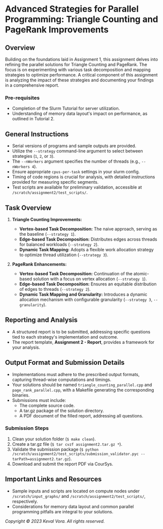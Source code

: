 # Advanced Strategies for Parallel Programming: Triangle Counting and PageRank Improvements

## Overview

Building on the foundations laid in Assignment 1, this assignment delves into refining the parallel solutions for Triangle Counting and PageRank. The focus is on experimenting with various task decomposition and mapping strategies to optimize performance. A critical component of this assignment is analyzing the impact of these strategies and documenting your findings in a comprehensive report.

### Pre-requisites

- Completion of the Slurm Tutorial for server utilization.
- Understanding of memory data layout's impact on performance, as outlined in Tutorial 2.

## General Instructions

- Serial versions of programs and sample outputs are provided.
- Utilize the `--strategy` command-line argument to select between strategies (`1`, `2`, or `3`).
- The `--nWorkers` argument specifies the number of threads (e.g., `--nWorkers 4`).
- Ensure appropriate `cpus-per-task` settings in your slurm config.
- Timing of code regions is crucial for analysis, with detailed instructions provided for measuring specific segments.
- Test scripts are available for preliminary validation, accessible at `/scratch/assignment2/test_scripts/`.

## Task Overview

1. **Triangle Counting Improvements:**
   - **Vertex-based Task Decomposition:** The naive approach, serving as the baseline (`--strategy 1`).
   - **Edge-based Task Decomposition:** Distributes edges across threads for balanced workloads (`--strategy 2`).
   - **Dynamic Task Mapping:** Adopts a flexible work allocation strategy to optimize thread utilization (`--strategy 3`).

2. **PageRank Enhancements:**
   - **Vertex-based Task Decomposition:** Continuation of the atomic-based solution with a focus on vertex allocation (`--strategy 1`).
   - **Edge-based Task Decomposition:** Ensures an equitable distribution of edges to threads (`--strategy 2`).
   - **Dynamic Task Mapping and Granularity:** Introduces a dynamic allocation mechanism with configurable granularity (`--strategy 3`, `--granularity`).

## Reporting and Analysis

- A structured report is to be submitted, addressing specific questions tied to each strategy's implementation and outcome.
- The report template, **Assignment 2 - Report**, provides a framework for your analysis.

## Output Format and Submission Details

- Implementations must adhere to the prescribed output formats, capturing thread-wise computations and timings.
- Your solutions should be named `triangle_counting_parallel.cpp` and `page_rank_parallel.cpp`, with a Makefile generating the corresponding binaries.
- Submissions must include:
  - The complete source code.
  - A tar.gz package of the solution directory.
  - A PDF document of the filled report, addressing all questions.

### Submission Steps

1. Clean your solution folder (`$ make clean`).
2. Create a tar.gz file (`$ tar cvzf assignment2.tar.gz *`).
3. Validate the submission package (`$ python /scratch/assignment2/test_scripts/submission_validator.pyc --tarPath=assignment2.tar.gz`).
4. Download and submit the report PDF via CourSys.

## Important Links and Resources

- Sample inputs and scripts are located on compute nodes under `/scratch/input_graphs/` and `/scratch/assignment2/test_scripts/`, respectively.
- Considerations for memory data layout and common parallel programming pitfalls are integral to your solutions.

*Copyright © 2023 Keval Vora. All rights reserved.*
